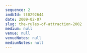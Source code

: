 ```yaml
---
sequence: 2
imdbId: tt0292644
date: 2009-02-07
slug: the-rules-of-attraction-2002
medium: null
venue: null
venueNotes: null
mediumNotes: null
---
```


